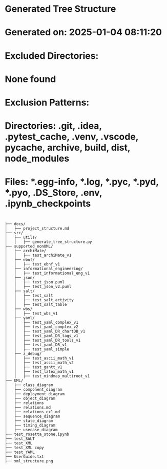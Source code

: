 # Generated Tree Structure
# Generated on: 2025-01-04 08:11:20
#
# Excluded Directories:
#   None found
#
# Exclusion Patterns:
#   Directories: .git, .idea, .pytest_cache, .venv, .vscode, __pycache__, archive, build, dist, node_modules
#   Files: *.egg-info, *.log, *.pyc, *.pyd, *.pyo, .DS_Store, .env, .ipynb_checkpoints
#
```tree
├── docs/
│   ├── project_structure.md
├── src/
│   ├── utils/
│   │   ├── generate_tree_structure.py
├── supported_nonUML/
│   ├── archiMate/
│   │   ├── test_archiMate_v1
│   ├── ebnf/
│   │   ├── test_ebnf_v1
│   ├── informational_engineering/
│   │   ├── test_informational_eng_v1
│   ├── json/
│   │   ├── test_json.puml
│   │   ├── test_json_v2.puml
│   ├── salt/
│   │   ├── test_salt
│   │   ├── test_salt_activity
│   │   ├── test_salt_table
│   ├── wbs/
│   │   ├── test_wbs_v1
│   ├── yaml/
│   │   ├── test_yaml_complex_v1
│   │   ├── test_yaml_complex_v2
│   │   ├── test_yaml_DR_chartDB_v1
│   │   ├── test_yaml_DR_tags_v1
│   │   ├── test_yaml_DR_tools_v1
│   │   ├── test_yaml_DR_v1
│   │   ├── test_yaml_simple
│   ├── z_debug/
│   │   ├── test_ascii_math_v1
│   │   ├── test_ascii_math_v2
│   │   ├── test_gantt_v1
│   │   ├── test_latex_math_v1
│   │   ├── test_mindmap_multiroot_v1
├── UML/
│   ├── class_diagram
│   ├── component_diagram
│   ├── deployment_diagram
│   ├── object_diagram
│   ├── relations
│   ├── relations.md
│   ├── relations_ex1.md
│   ├── sequence_diagram
│   ├── state_diagram
│   ├── timing_diagram
│   ├── usecase_diagram
├── test_rosetta_stone.ipynb
├── test_SALT
├── test_XML
├── test_XML copy
├── test_YAML
├── UserGuide.txt
├── xml_structure.png
```
